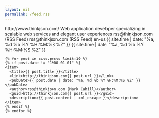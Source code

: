 ```yaml
---
layout: nil
permalink: /feed.rss
---
```

<?xml version="1.0"?>
<rss version="2.0" xmlns:atom="http://www.w3.org/2005/Atom">

  <channel>
    <title>thinkjson.com | Mark Cahill</title> 
    <link>http://www.thinkjson.com/</link> 
    <description>Web application developer specializing in scalable web services and elegant user experiences</description> 
    <managingEditor>rss@thinkjson.com (RSS Feed)</managingEditor> 
    <webMaster>rss@thinkjson.com (RSS Feed)</webMaster>
    <atom:link href="http://www.thinkjson.com/feed.rss" rel="self" type="application/rss+xml" />
    <language>en-us</language>
    <pubDate>{{ site.time | date: "%a, %d %b %Y %H:%M:%S %Z" }}</pubDate>
    <lastBuildDate>{{ site.time | date: "%a, %d %b %Y %H:%M:%S %Z" }}</lastBuildDate>

    {% for post in site.posts limit:10 %}
    {% if post.date != "1900-01-01" %}
    <item>
      <title>{{ post.title }}</title>
      <link>http://thinkjson.com{{ post.url }}</link>
      <pubDate>{{ post.date | date: "%a, %d %b %Y %H:%M:%S %Z" }}</pubDate>
      <author>rss@thinkjson.com (Mark Cahill)</author>
      <guid>http://thinkjson.com{{ post.url }}</guid>
      <description>{{ post.content | xml_escape }}</description>
    </item>
    {% endif %}
    {% endfor %}

  </channel> 
</rss>